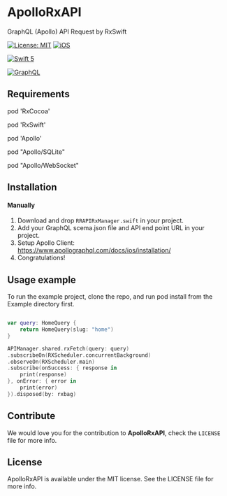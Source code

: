 # ApolloRxAPI
GraphQL (Apollo) API Request by RxSwift


[![License: MIT](https://img.shields.io/badge/license-MIT-green.svg?style=flat)](https://github.com/Jigneshmayani90/ApolloRxAPI/blob/main/LICENSE)
[![iOS](https://img.shields.io/badge/Platform-iOS-purpel.svg?style=flat)](https://developer.apple.com/ios/)

[![Swift 5](https://img.shields.io/badge/Swift-5-orange.svg?style=flat)](https://developer.apple.com/swift/)

[![GraphQL](https://img.shields.io/badge/GraphQL-purple.svg?style=flat)](https://graphql.org/)

## Requirements

pod 'RxCocoa'

pod 'RxSwift'

pod 'Apollo' 

pod "Apollo/SQLite"

pod "Apollo/WebSocket"

## Installation

#### Manually
1. Download and drop ```RRAPIRxManager.swift``` in your project.
2. Add your GraphQL scema.json file and API end point URL in your project.
3. Setup Apollo Client: https://www.apollographql.com/docs/ios/installation/
4. Congratulations!  

## Usage example
To run the example project, clone the repo, and run pod install from the Example directory first.


```swift

var query: HomeQuery {
    return HomeQuery(slug: "home")
}

APIManager.shared.rxFetch(query: query)
.subscribeOn(RXScheduler.concurrentBackground)
.observeOn(RXScheduler.main)
.subscribe(onSuccess: { response in
    print(response)
}, onError: { error in
    print(error)
}).disposed(by: rxbag)

```

## Contribute

We would love you for the contribution to **ApolloRxAPI**, check the ``LICENSE`` file for more info.


## License

ApolloRxAPI is available under the MIT license. See the LICENSE file for more info.
